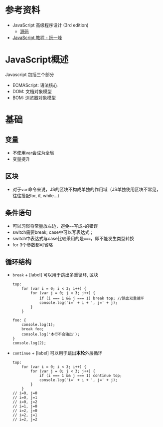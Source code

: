 # 参考资料

- JavaScript 高级程序设计 (3rd edition)
    - [源码](http://www.wrox.com/WileyCDA/WroxTitle/Professional-JavaScript-for-Web-Developers-3rd-Edition.productCd-1118026691,descCd-DOWNLOAD.html)
- [JavaScript 教程 - 阮一峰](https://wangdoc.com/javascript/)

# JavaScript概述

Javascript 包括三个部分
- ECMAScript: 语法核心
- DOM: 文档对象模型
- BOM: 浏览器对象模型


# 基础

## 变量

- 不使用var会成为全局
- 变量提升

## 区块

- 对于`var`命令来说，JS的区块不构成单独的作用域（JS单独使用区块不常见，往往搭配for, if, while...）

## 条件语句

- 可以习惯将常量放左边，避免`==`写成`=`的错误
- switch需要break; case中可以写表达式； 
- switch中表达式与case比较采用的是`===`，即不能发生类型转换
- for 3个参数都可省略

## 循环结构

- `break` + [label] 可以用于跳出多重循环, 区块

    ```JS
    top:
        for (var i = 0; i < 3; i++) {
            for (var j = 0; j < 3; j++) {
                if (i === 1 && j === 1) break top; //跳出双重循环
                console.log('i=' + i + ', j=' + j);
            }
        }
    ```

    ```JS
    foo: {
        console.log(1);
        break foo;
        console.log('本行不会输出');
    }
    console.log(2);
    ```

- `continue` + [label] 可以用于跳出**本轮**外层循环
    ```JS
    top:
        for (var i = 0; i < 3; i++) {
            for (var j = 0; j < 3; j++) {
                if (i === 1 && j === 1) continue top;
                console.log('i=' + i + ', j=' + j);
            }
        }
    // i=0, j=0
    // i=0, j=1
    // i=0, j=2
    // i=1, j=0
    // i=2, j=0
    // i=2, j=1
    // i=2, j=2
    ```